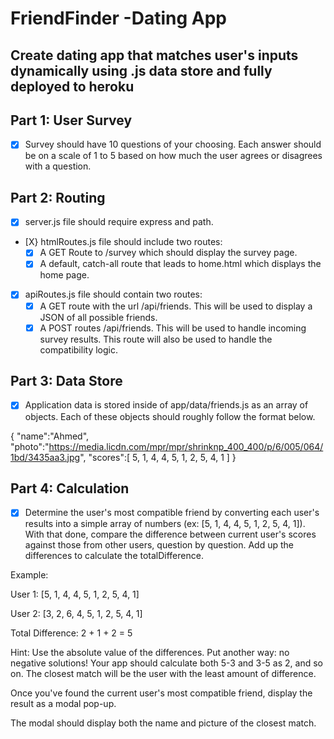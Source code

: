 # FriendFinder -Dating App

## Create dating app that matches user's inputs dynamically using .js data store and fully deployed to heroku

## Part 1: User Survey
- [X]  Survey should have 10 questions of your choosing. Each answer should be on a scale of 1 to 5 based on how much the user agrees or disagrees with a question.

## Part 2: Routing
- [X] server.js file should require express and path.

- [X}  htmlRoutes.js file should include two routes:
  - [X] A GET Route to /survey which should display the survey page.
  - [X] A default, catch-all route that leads to home.html which displays the home page.

- [X] apiRoutes.js file should contain two routes:
  - [X] A GET route with the url /api/friends. This will be used to display a JSON of all possible friends.
  - [X] A POST routes /api/friends. This will be used to handle incoming survey results. This route will also be used to handle the compatibility logic.

## Part 3: Data Store
- [X] Application data is stored inside of app/data/friends.js as an array of objects. Each of these objects should roughly follow the format below.

{
  "name":"Ahmed",
  "photo":"https://media.licdn.com/mpr/mpr/shrinknp_400_400/p/6/005/064/1bd/3435aa3.jpg",
  "scores":[
      5,
      1,
      4,
      4,
      5,
      1,
      2,
      5,
      4,
      1
    ]
}


## Part 4: Calculation
- [X] Determine the user's most compatible friend by converting each user's results into a simple array of numbers (ex: [5, 1, 4, 4, 5, 1, 2, 5, 4, 1]).  With that done, compare the difference between current user's scores against those from other users, question by question. Add up the differences to calculate the totalDifference.

Example:

User 1: [5, 1, 4, 4, 5, 1, 2, 5, 4, 1]

User 2: [3, 2, 6, 4, 5, 1, 2, 5, 4, 1]

Total Difference: 2 + 1 + 2 = 5

Hint: Use the absolute value of the differences. Put another way: no negative solutions! Your app should calculate both 5-3 and 3-5 as 2, and so on.  The closest match will be the user with the least amount of difference.



Once you've found the current user's most compatible friend, display the result as a modal pop-up.

The modal should display both the name and picture of the closest match.

